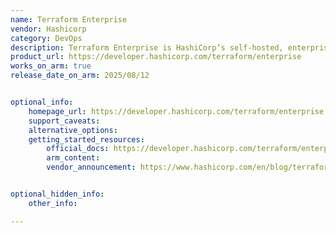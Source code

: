```yaml
---
name: Terraform Enterprise
vendor: Hashicorp
category: DevOps
description: Terraform Enterprise is HashiCorp’s self-hosted, enterprise-grade distribution of HCP Terraform, providing private infrastructure automation with features like audit logging, SAML SSO, and unlimited resource management.
product_url: https://developer.hashicorp.com/terraform/enterprise
works_on_arm: true
release_date_on_arm: 2025/08/12


optional_info:
    homepage_url: https://developer.hashicorp.com/terraform/enterprise
    support_caveats:
    alternative_options:
    getting_started_resources:
        official_docs: https://developer.hashicorp.com/terraform/enterprise/deploy
        arm_content:
        vendor_announcement: https://www.hashicorp.com/en/blog/terraform-embraces-arm-more-choice-greater-flexibility


optional_hidden_info:
    other_info: 

---
```

